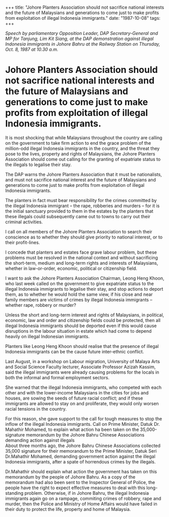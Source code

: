 +++ 
title: "Johore Planters Association should not sacrifice national interests and the future of Malaysians and generations to come just to make profits from exploitation of illegal Indonesia immigrants."
date: "1987-10-08"
tags:
+++

_Speech by parliamentary Opposition Leader, DAP Secretary-General and MP for Tanjung, Lim Kit Siang, at the DAP demonstration against illegal Indonesia immigrants in Johore Bahru at the Railway Station on Thursday, Oct. 8, 1987 at 10.30 a.m._

# Johore Planters Association should not sacrifice national interests and the future of Malaysians and generations to come just to make profits from exploitation of illegal Indonesia immigrants.

It is most shocking that while Malaysians throughout the country are calling on the government to take firm action to end the grace problem of the million-odd illegal Indonesia immigrants in the country, and the threat they pose to the lives, property and rights of Malaysians, the Johore Planters Association should come out calling for the granting of expatriate status to the illegals to legalise their stay.</u>

The DAP warns the Johore Planters Association that it must be nationalists, and must not sacrifice national interest and the future of Malaysians and generations to come just to make profits from exploitation of illegal Indonesia immigrants.

The planters in fact must bear responsibility for the crimes committed by the illegal Indonesia immigrant – the rape, robberies and murders – for it is the initial sanctuary provided to them in the estates by the planters that these illegals could subsequently came out to towns to carry out their criminal activities.

I call on all members of the Johore Planters Association to search their conscience as to whether they should give priority to national interest, or to their profit-lines.

I concede that planters and estates face grave labour problem, but these problems must be resolved in the national context and without sacrificing the short-term, medium and long-term rights and interests of Malaysians, whether in law-or-order, economic, political or citizenship field.

I want to ask the Johore Planters Association Chairman, Leong Heng Khoon, who last week called on the government to give expatriate status to the illegal Indonesia immigrants to legalise their stay, and stop actions to deport them, as to whether he would hold the same view, if his close and near family members are victims of crimes by illegal Indonesia immigrants – whether rape, robbery or murder?

Unless the short and long-term interest and rights of Malaysians, in political, economic, law and order and citizenship fields could be protected, then all illegal Indonesia immigrants should be deported even if this would cause disruptions in the labour situation in estate which had come to depend heavily on illegal Indonesian immigrants.

Planters like Leong Heng Khoon should realise that the presence of illegal Indonesia immigrants can be the cause future inter-ethnic conflict.

Last August, in a workshop on Labour migration, University of Malaya Arts and Social Science Faculty lecturer, Associate Professor Azizah Kassim, said the illegal immigrants were already causing problems for the locals in both the informal and formal employment sectors.

She warned that the illegal Indonesia immigrants, who competed with each other and with the lower-income Malaysians in the cities for jobs and houses, are sowing the seeds of future racial conflict; and if these immigrants are allowed to stay on and proliferate, they would only worsen racial tensions in the country.

For this reason, she gave support to the call for tough measures to stop the inflow of the illegal Indonesia immigrants.
Call on Prime Minister, Datuk Dr. Mahathir Mohamed, to explain what action ha been taken on the 35,000-signature memorandum by the Johore Bahru Chinese Associations demanding action against illegals												
About three months ago, the Johore Bahru Chinese Associations collected 35,000 signature for their memorandum to the Prime Minister, Datuk Seri Dr.Mahathir Mohamed, demanding government action against the illegal Indonesia immigrants, after a spate of horrendous crimes by the illegals.

Dr.Mahathir should explain what action the government has taken on this memorandum by the people of Johore Bahru.
As a copy of the memorandum had also been sent to the Inspector General of Police, the people have the right to expect effective measures to deal with this long-standing problem. Otherwise, if in Johore Bahru, the illegal Indonesia immigrants again go on a rampage, commiting crimes of robbery, rape and murder, then the Police and Ministry of Home Affairs would have failed in their duty to protect the life, property and home of Malaysia.
 
